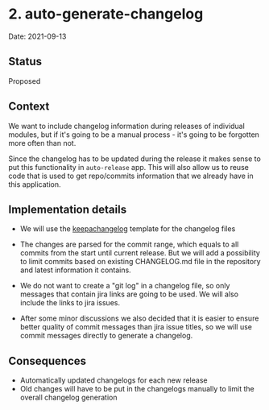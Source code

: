 # 2. auto-generate-changelog

Date: 2021-09-13

## Status

Proposed

## Context

We want to include changelog information during releases of individual modules, but if it's going to be a manual process - it's going to be forgotten more often than not.

Since the changelog has to be updated during the release it makes sense to put this functionality in `auto-release` app. This will also allow us to reuse code that is used to get repo/commits information that we already have in this application.

## Implementation details

* We will use the [keepachangelog](https://keepachangelog.com/en/1.0.0/) template for the changelog files

* The changes are parsed for the commit range, which equals to all commits from the start until current release. But we will add a possibility to limit commits based on existing CHANGELOG.md file in the repository and latest information it contains.

* We do not want to create a "git log" in a changelog file, so only messages that contain jira links are going to be used. We will also include the links to jira issues.

* After some minor discussions we also decided that it is easier to ensure better quality of commit messages than jira issue titles, so we will use commit messages directly to generate a changelog. 

## Consequences

* Automatically updated changelogs for each new release
* Old changes will have to be put in the changelogs manually to limit the overall changelog generation

